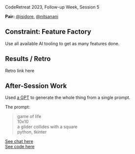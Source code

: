 CodeRetreat 2023, Follow-up Week, Session 5

**Pair:** [@isidore](https://github.com/isidore), [@nitsanani](http://github.com/nitsanavni)

## Constraint: Feature Factory

Use all available AI tooling to get as many features done.

## Results / Retro

Retro link here

## After-Session Work

Used [a GPT](https://chat.openai.com/g/g-n7Rs0IK86-grimoire) to generate the whole thing from a single prompt.

The prompt:

> game of life  
> 10x10  
> a glider collides with a square  
> python, tkinter

[See chat here](https://chat.openai.com/share/4ceab0af-225f-4bd8-8415-7b3f31172515)  
[See code here](./with-grimoire.py)
